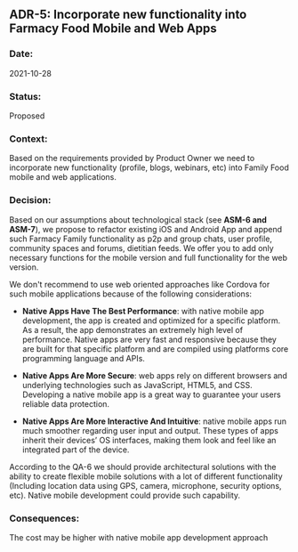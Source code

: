 ## ADR-5: Incorporate new functionality into Farmacy Food Mobile and Web Apps

### Date:
2021-10-28

### Status:
Proposed

### Context:
Based on the requirements provided by Product Owner we need to incorporate new functionality (profile, blogs, webinars, etc) into Family Food mobile and web applications. 

### Decision:
Based on our assumptions about technological stack (see **ASM-6 **and** ASM-7**), we propose to refactor existing iOS and Android App and append such Farmacy Family functionality as p2p and group chats, user profile, community spaces and forums, dietitian feeds. We offer you to add only necessary functions for the mobile version and full functionality for the web version.

We don't recommend to use web oriented approaches like Cordova for such mobile applications because of the following considerations:

* **Native Apps Have The Best Performance**: with native mobile app development, the app is created and optimized for a specific platform. As a result, the app demonstrates an extremely high level of performance. Native apps are very fast and responsive because they are built for that specific platform and are compiled using platforms core programming language and APIs. 

* **Native Apps Are More Secure**: web apps rely on different browsers and underlying technologies such as JavaScript, HTML5, and CSS. Developing a native mobile app is a great way to guarantee your users reliable data protection.

* **Native Apps Are More Interactive And Intuitive**: native mobile apps run much smoother regarding user input and output. These types of apps inherit their devices’ OS interfaces, making them look and feel like an integrated part of the device.

According to the QA-6 we should provide architectural solutions with the ability to create flexible mobile solutions with a lot of different functionality (Including location data using GPS, camera, microphone, security options, etc). Native mobile development could provide such capability.

### Consequences:
The cost may be higher with native mobile app development approach